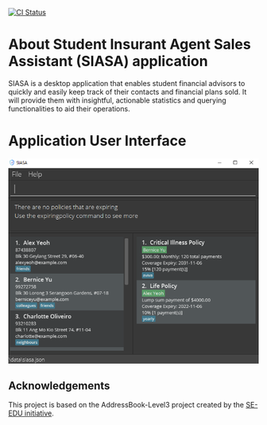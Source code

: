 [![CI Status](https://github.com/AY2122S1-CS2103-F10-4/tp/workflows/Java%20CI/badge.svg)](https://github.com/AY2122S1-CS2103-F10-4/tp/actions)

# About Student Insurant Agent Sales Assistant (SIASA) application

SIASA is a desktop application that enables student financial advisors to quickly and easily keep track of their
contacts and financial plans sold. It will provide them with insightful, actionable statistics and querying functionalities
to aid their operations.

# Application User Interface
![Ui](docs/images/Ui.png)

## Acknowledgements

This project is based on the AddressBook-Level3 project created by the [SE-EDU initiative](https://se-education.org).
